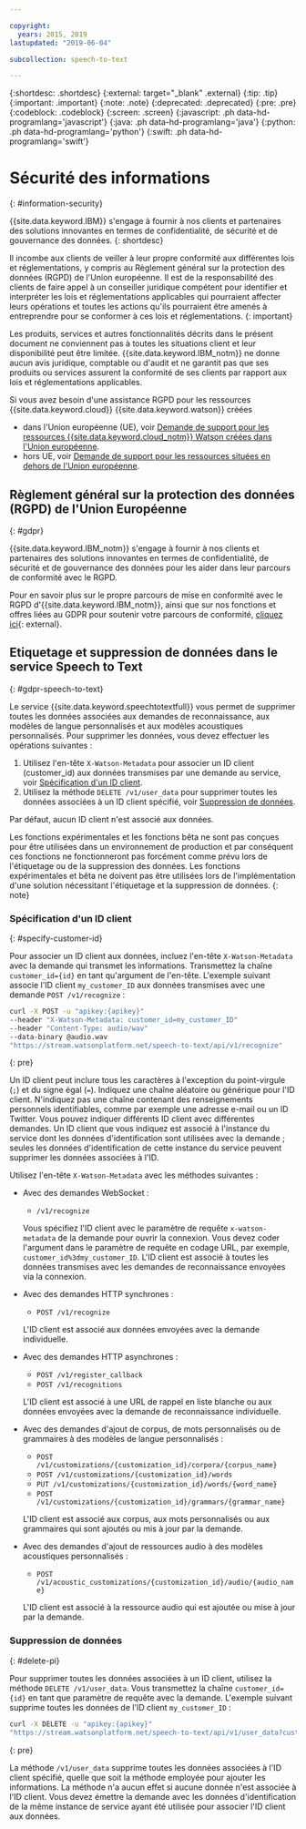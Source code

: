 ```yaml
---

copyright:
  years: 2015, 2019
lastupdated: "2019-06-04"

subcollection: speech-to-text

---
```


{:shortdesc: .shortdesc}
{:external: target="_blank" .external}
{:tip: .tip}
{:important: .important}
{:note: .note}
{:deprecated: .deprecated}
{:pre: .pre}
{:codeblock: .codeblock}
{:screen: .screen}
{:javascript: .ph data-hd-programlang='javascript'}
{:java: .ph data-hd-programlang='java'}
{:python: .ph data-hd-programlang='python'}
{:swift: .ph data-hd-programlang='swift'}

# Sécurité des informations
{: #information-security}

{{site.data.keyword.IBM}} s'engage à fournir à nos clients et partenaires des solutions innovantes en termes de confidentialité, de sécurité et de gouvernance des données.
{: shortdesc}

Il incombe aux clients de veiller à leur propre conformité aux différentes lois et réglementations, y compris au Règlement général sur la protection des données (RGPD) de l'Union européenne. Il est de la responsabilité des clients de faire appel à un conseiller juridique compétent pour identifier et interpréter les lois et réglementations applicables qui pourraient affecter leurs opérations et toutes les actions qu'ils pourraient être amenés à entreprendre pour se conformer à ces lois et réglementations.
{: important}

Les produits, services et autres fonctionnalités décrits dans le présent document ne conviennent pas à toutes les situations client et leur disponibilité peut être limitée. {{site.data.keyword.IBM_notm}} ne donne aucun avis juridique, comptable ou d'audit et ne garantit pas que ses produits ou services assurent la conformité de ses clients par rapport aux lois et réglementations applicables.

Si vous avez besoin d'une assistance RGPD pour les ressources {{site.data.keyword.cloud}} {{site.data.keyword.watson}} créées

-   dans l'Union européenne (UE), voir [Demande de support pour les ressources {{site.data.keyword.cloud_notm}} Watson créées dans l'Union européenne](/docs/services/watson?topic=watson-gdpr-sar#request-EU).
-   hors UE, voir [Demande de support pour les ressources situées en dehors de l'Union européenne](/docs/services/watson?topic=watson-gdpr-sar#request-non-EU).

## Règlement général sur la protection des données (RGPD) de l'Union Européenne
{: #gdpr}

{{site.data.keyword.IBM_notm}} s'engage à fournir à nos clients et partenaires des solutions innovantes en termes de confidentialité, de sécurité et de gouvernance des données pour les aider dans leur parcours de conformité avec le RGPD.

Pour en savoir plus sur le propre parcours de mise en conformité avec le RGPD d'{{site.data.keyword.IBM_notm}}, ainsi que sur nos fonctions et offres liées au GDPR pour soutenir votre parcours de conformité, [cliquez ici](http://www.ibm.com/gdpr){: external}.

## Etiquetage et suppression de données dans le service Speech to Text
{: #gdpr-speech-to-text}

Le service {{site.data.keyword.speechtotextfull}} vous permet de supprimer toutes les données associées aux demandes de reconnaissance, aux modèles de langue personnalisés et aux modèles acoustiques personnalisés. Pour supprimer les données, vous devez effectuer les opérations suivantes :

1.  Utilisez l'en-tête `X-Watson-Metadata` pour associer un ID client (customer_id) aux données transmises par une demande au service, voir [Spécification d'un ID client](#specify-customer-id).
1.  Utilisez la méthode `DELETE /v1/user_data` pour supprimer toutes les données associées à un ID client spécifié, voir [Suppression de données](#delete-pi).

Par défaut, aucun ID client n'est associé aux données.

Les fonctions expérimentales et les fonctions bêta ne sont pas conçues pour être utilisées dans un environnement de production et par conséquent ces fonctions ne fonctionneront pas forcément comme prévu lors de l'étiquetage ou de la suppression des données. Les fonctions expérimentales et bêta ne doivent pas être utilisées lors de l'implémentation d'une solution nécessitant l'étiquetage et la suppression de données.
{: note}

### Spécification d'un ID client
{: #specify-customer-id}

Pour associer un ID client aux données, incluez l'en-tête `X-Watson-Metadata` avec la demande qui transmet les informations. Transmettez la chaîne `customer_id={id}` en tant qu'argument de l'en-tête. L'exemple suivant associe l'ID client `my_customer_ID` aux données transmises avec une demande `POST /v1/recognize` :

```bash
curl -X POST -u "apikey:{apikey}"
--header "X-Watson-Metadata: customer_id=my_customer_ID"
--header "Content-Type: audio/wav"
--data-binary @audio.wav
"https://stream.watsonplatform.net/speech-to-text/api/v1/recognize"
```
{: pre}

Un ID client peut inclure tous les caractères à l'exception du point-virgule (`;`) et du signe égal (`=`). Indiquez une chaîne aléatoire ou générique pour l'ID client. N'indiquez pas une chaîne contenant des renseignements personnels identifiables, comme par exemple une adresse e-mail ou un ID Twitter. Vous pouvez indiquer différents ID client avec différentes demandes. Un ID client que vous indiquez est associé à l'instance du service dont les données d'identification sont utilisées avec la demande ; seules les données d'identification de cette instance du service peuvent supprimer les données associées à l'ID.

Utilisez l'en-tête `X-Watson-Metadata` avec les méthodes suivantes :

-   Avec des demandes WebSocket :
    -   `/v1/recognize`

    Vous spécifiez l'ID client avec le paramètre de requête `x-watson-metadata` de la demande pour ouvrir la connexion. Vous devez coder l'argument dans le paramètre de requête en codage URL, par exemple, `customer_id%3dmy_customer_ID`. L'ID client est associé à toutes les données transmises avec les demandes de reconnaissance envoyées via la connexion.
-   Avec des demandes HTTP synchrones :
    -   `POST /v1/recognize`

    L'ID client est associé aux données envoyées avec la demande individuelle.
-   Avec des demandes HTTP asynchrones :
    -   `POST /v1/register_callback`
    -   `POST /v1/recognitions`

    L'ID client est associé à une URL de rappel en liste blanche ou aux données envoyées avec la demande de reconnaissance individuelle.
-   Avec des demandes d'ajout de corpus, de mots personnalisés ou de grammaires à des modèles de langue personnalisés :
    -   `POST /v1/customizations/{customization_id}/corpora/{corpus_name}`
    -   `POST /v1/customizations/{customization_id}/words`
    -   `PUT /v1/customizations/{customization_id}/words/{word_name}`
    -   `POST /v1/customizations/{customization_id}/grammars/{grammar_name}`

    L'ID client est associé aux corpus, aux mots personnalisés ou aux grammaires qui sont ajoutés ou mis à jour par la demande.
-   Avec des demandes d'ajout de ressources audio à des modèles acoustiques personnalisés :
    -   `POST /v1/acoustic_customizations/{customization_id}/audio/{audio_name}`

    L'ID client est associé à la ressource audio qui est ajoutée ou mise à jour par la demande.

### Suppression de données
{: #delete-pi}

Pour supprimer toutes les données associées à un ID client, utilisez la méthode `DELETE /v1/user_data`. Vous transmettez la chaîne `customer_id={id}` en tant que paramètre de requête avec la demande. L'exemple suivant supprime toutes les données de l'ID client `my_customer_ID` :

```bash
curl -X DELETE -u "apikey:{apikey}"
"https://stream.watsonplatform.net/speech-to-text/api/v1/user_data?customer_id=my_customer_ID"
```
{: pre}

La méthode `/v1/user_data` supprime toutes les données associées à l'ID client spécifié, quelle que soit la méthode employée pour ajouter les informations. La méthode n'a aucun effet si aucune donnée n'est associée à l'ID client. Vous devez émettre la demande avec les données d'identification de la même instance de service ayant été utilisée pour associer l'ID client aux données.
